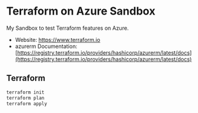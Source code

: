 # Terraform on Azure Sandbox

My Sandbox to test Terraform features on Azure.

- Website: https://www.terraform.io
- azurerm Documentation: [https://registry.terraform.io/providers/hashicorp/azurerm/latest/docs](https://registry.terraform.io/providers/hashicorp/azurerm/latest/docs)

## Terraform

```bash
terraform init
terraform plan
terraform apply
```
